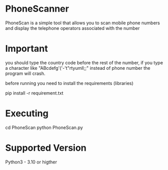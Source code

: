 # PhoneScanner
PhoneScan is a simple tool that allows you to scan mobile phone numbers and display the telephone operators associated with the number

# Important
you should type the country code before the rest of the number, if you type a character like "ABcdefg'('-'t"rtyumll;;" instead of phone number the program will crash.

before running you need to install the requirements (libraries)

pip install -r requirement.txt

# Executing

cd PhoneScan
python PhoneScan.py

# Supported Version
Python3 - 3.10 or higther


